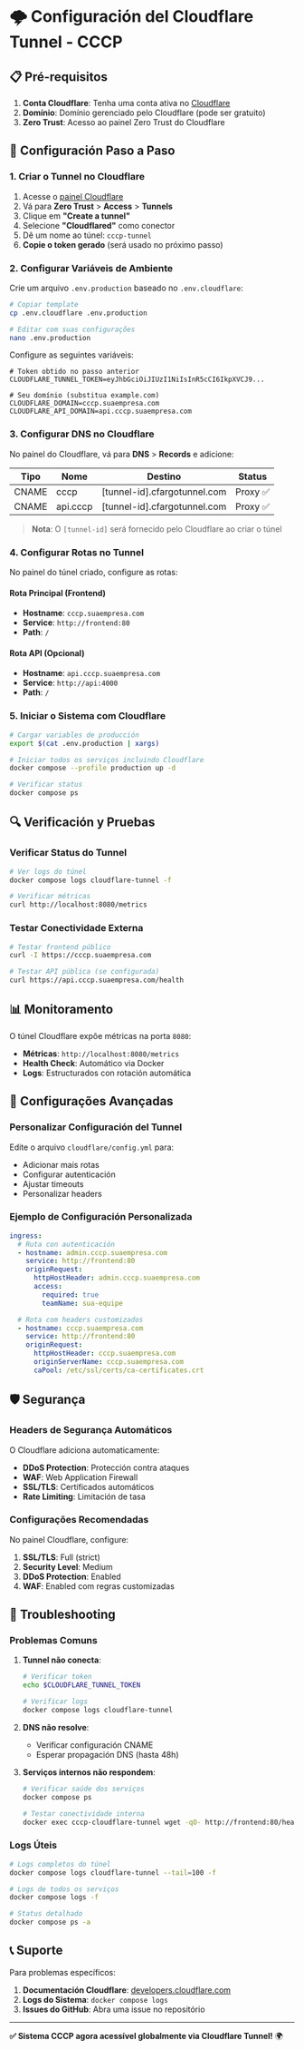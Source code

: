 # 🌩️ Configuración del Cloudflare Tunnel - CCCP

## 📋 Pré-requisitos

1. **Conta Cloudflare**: Tenha uma conta ativa no [Cloudflare](https://cloudflare.com)
2. **Domínio**: Domínio gerenciado pelo Cloudflare (pode ser gratuito)
3. **Zero Trust**: Acesso ao painel Zero Trust do Cloudflare

## 🚀 Configuración Paso a Paso

### 1. Criar o Tunnel no Cloudflare

1. Acesse o [painel Cloudflare](https://dash.cloudflare.com)
2. Vá para **Zero Trust** > **Access** > **Tunnels**
3. Clique em **"Create a tunnel"**
4. Selecione **"Cloudflared"** como conector
5. Dê um nome ao túnel: `cccp-tunnel`
6. **Copie o token gerado** (será usado no próximo passo)

### 2. Configurar Variáveis de Ambiente

Crie um arquivo `.env.production` baseado no `.env.cloudflare`:

```bash
# Copiar template
cp .env.cloudflare .env.production

# Editar com suas configurações
nano .env.production
```

Configure as seguintes variáveis:

```env
# Token obtido no passo anterior
CLOUDFLARE_TUNNEL_TOKEN=eyJhbGciOiJIUzI1NiIsInR5cCI6IkpXVCJ9...

# Seu domínio (substitua example.com)
CLOUDFLARE_DOMAIN=cccp.suaempresa.com
CLOUDFLARE_API_DOMAIN=api.cccp.suaempresa.com
```

### 3. Configurar DNS no Cloudflare

No painel do Cloudflare, vá para **DNS** > **Records** e adicione:

| Tipo  | Nome | Destino | Status |
|-------|------|---------|--------|
| CNAME | cccp | [tunnel-id].cfargotunnel.com | Proxy ✅ |
| CNAME | api.cccp | [tunnel-id].cfargotunnel.com | Proxy ✅ |

> **Nota**: O `[tunnel-id]` será fornecido pelo Cloudflare ao criar o túnel

### 4. Configurar Rotas no Tunnel

No painel do túnel criado, configure as rotas:

#### Rota Principal (Frontend)
- **Hostname**: `cccp.suaempresa.com`
- **Service**: `http://frontend:80`
- **Path**: `/`

#### Rota API (Opcional)
- **Hostname**: `api.cccp.suaempresa.com`  
- **Service**: `http://api:4000`
- **Path**: `/`

### 5. Iniciar o Sistema com Cloudflare

```bash
# Cargar variables de producción
export $(cat .env.production | xargs)

# Iniciar todos os serviços incluindo Cloudflare
docker compose --profile production up -d

# Verificar status
docker compose ps
```

## 🔍 Verificación y Pruebas

### Verificar Status do Tunnel

```bash
# Ver logs do túnel
docker compose logs cloudflare-tunnel -f

# Verificar métricas
curl http://localhost:8080/metrics
```

### Testar Conectividade Externa

```bash
# Testar frontend público
curl -I https://cccp.suaempresa.com

# Testar API pública (se configurada)
curl https://api.cccp.suaempresa.com/health
```

## 📊 Monitoramento

O túnel Cloudflare expõe métricas na porta `8080`:

- **Métricas**: `http://localhost:8080/metrics`
- **Health Check**: Automático via Docker
- **Logs**: Estructurados con rotación automática

## 🔧 Configurações Avançadas

### Personalizar Configuración del Tunnel

Edite o arquivo `cloudflare/config.yml` para:

- Adicionar mais rotas
- Configurar autenticación
- Ajustar timeouts
- Personalizar headers

### Ejemplo de Configuración Personalizada

```yaml
ingress:
  # Ruta con autenticación
  - hostname: admin.cccp.suaempresa.com
    service: http://frontend:80
    originRequest:
      httpHostHeader: admin.cccp.suaempresa.com
      access:
        required: true
        teamName: sua-equipe

  # Rota com headers customizados
  - hostname: cccp.suaempresa.com
    service: http://frontend:80
    originRequest:
      httpHostHeader: cccp.suaempresa.com
      originServerName: cccp.suaempresa.com
      caPool: /etc/ssl/certs/ca-certificates.crt
```

## 🛡️ Segurança

### Headers de Segurança Automáticos

O Cloudflare adiciona automaticamente:

- **DDoS Protection**: Protección contra ataques
- **WAF**: Web Application Firewall
- **SSL/TLS**: Certificados automáticos
- **Rate Limiting**: Limitación de tasa

### Configurações Recomendadas

No painel Cloudflare, configure:

1. **SSL/TLS**: Full (strict)
2. **Security Level**: Medium
3. **DDoS Protection**: Enabled
4. **WAF**: Enabled com regras customizadas

## 🚨 Troubleshooting

### Problemas Comuns

1. **Tunnel não conecta**:
   ```bash
   # Verificar token
   echo $CLOUDFLARE_TUNNEL_TOKEN
   
   # Verificar logs
   docker compose logs cloudflare-tunnel
   ```

2. **DNS não resolve**:
   - Verificar configuración CNAME
   - Esperar propagación DNS (hasta 48h)

3. **Serviços internos não respondem**:
   ```bash
   # Verificar saúde dos serviços
   docker compose ps
   
   # Testar conectividade interna
   docker exec cccp-cloudflare-tunnel wget -qO- http://frontend:80/health
   ```

### Logs Úteis

```bash
# Logs completos do túnel
docker compose logs cloudflare-tunnel --tail=100 -f

# Logs de todos os serviços
docker compose logs -f

# Status detalhado
docker compose ps -a
```

## 📞 Suporte

Para problemas específicos:

1. **Documentación Cloudflare**: [developers.cloudflare.com](https://developers.cloudflare.com/cloudflare-one/connections/connect-apps/)
2. **Logs do Sistema**: `docker compose logs`
3. **Issues do GitHub**: Abra uma issue no repositório

---

**✅ Sistema CCCP agora acessível globalmente via Cloudflare Tunnel!** 🌍